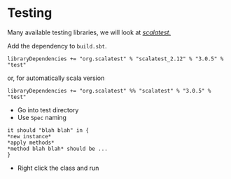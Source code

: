 # Testing

Many available testing libraries, we will look at [*scalatest*.](http://www.scalatest.org/)

Add the dependency to `build.sbt`.
```$xslt
libraryDependencies += "org.scalatest" % "scalatest_2.12" % "3.0.5" % "test"
```

or, for automatically scala version

```$xslt
libraryDependencies += "org.scalatest" %% "scalatest" % "3.0.5" % "test"
```

- Go into test directory
- Use `Spec` naming

```$xslt
it should "blah blah" in {
*new instance*
*apply methods*
*method blah blah* should be ...
}
```

- Right click the class and run 